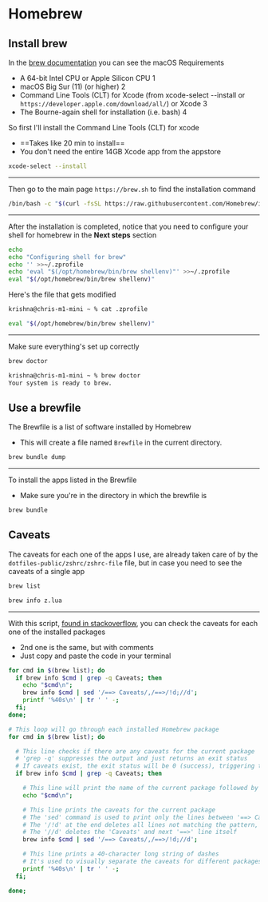 # Homebrew

## Install brew

In the [brew documentation](https://docs.brew.sh/Installation)
you can see the macOS Requirements

- A 64-bit Intel CPU or Apple Silicon CPU 1
- macOS Big Sur (11) (or higher) 2
- Command Line Tools (CLT) for Xcode (from xcode-select --install or
  `https://developer.apple.com/download/all/`) or Xcode 3
- The Bourne-again shell for installation (i.e. bash) 4

So first I'll install the Command Line Tools (CLT) for xcode

- ==Takes like 20 min to install==
- You don't need the entire 14GB Xcode app from the appstore

```bash
xcode-select --install
```

---

Then go to the main page `https://brew.sh` to find the installation command

```bash
/bin/bash -c "$(curl -fsSL https://raw.githubusercontent.com/Homebrew/install/HEAD/install.sh)"
```

---

After the installation is completed, notice that you need to configure your
shell for homebrew in the **Next steps** section

```bash
echo
echo "Configuring shell for brew"
echo '' >>~/.zprofile
echo 'eval "$(/opt/homebrew/bin/brew shellenv)"' >>~/.zprofile
eval "$(/opt/homebrew/bin/brew shellenv)"
```

Here's the file that gets modified

```bash
krishna@chris-m1-mini ~ % cat .zprofile

eval "$(/opt/homebrew/bin/brew shellenv)"
```

---

Make sure everything's set up correctly

```bash
brew doctor
```

```bash
krishna@chris-m1-mini ~ % brew doctor
Your system is ready to brew.
```

## Use a brewfile

The Brewfile is a list of software installed by Homebrew

- This will create a file named `Brewfile` in the current directory.

```bash
brew bundle dump
```

---

To install the apps listed in the Brewfile

- Make sure you're in the directory in which the brewfile is

```bash
brew bundle
```

## Caveats

The caveats for each one of the apps I use, are already taken care of by the
`dotfiles-public/zshrc/zshrc-file` file, but in case you need to see
the caveats of a single app

```bash
brew list
```

```bash
brew info z.lua
```

---

With this script, [found in stackoverflow](https://stackoverflow.com/questions/13333585/how-do-i-replay-the-caveats-section-from-a-homebrew-recipe), you can check the caveats for each one of the installed packages

- 2nd one is the same, but with comments
- Just copy and paste the code in your terminal

```bash
for cmd in $(brew list); do
  if brew info $cmd | grep -q Caveats; then
    echo "$cmd\n";
    brew info $cmd | sed '/==> Caveats/,/==>/!d;//d';
    printf '%40s\n' | tr ' ' -;
  fi;
done;
```

```bash
# This loop will go through each installed Homebrew package
for cmd in $(brew list); do

  # This line checks if there are any caveats for the current package
  # 'grep -q' suppresses the output and just returns an exit status
  # If caveats exist, the exit status will be 0 (success), triggering the if block
  if brew info $cmd | grep -q Caveats; then

    # This line will print the name of the current package followed by a newline
    echo "$cmd\n";

    # This line prints the caveats for the current package
    # The 'sed' command is used to print only the lines between '==> Caveats' and the next '==>' line
    # The '/!d' at the end deletes all lines not matching the pattern, leaving only the caveats
    # The '//d' deletes the 'Caveats' and next '==>' line itself
    brew info $cmd | sed '/==> Caveats/,/==>/!d;//d';

    # This line prints a 40-character long string of dashes
    # It's used to visually separate the caveats for different packages
    printf '%40s\n' | tr ' ' -;
  fi;

done;
```
